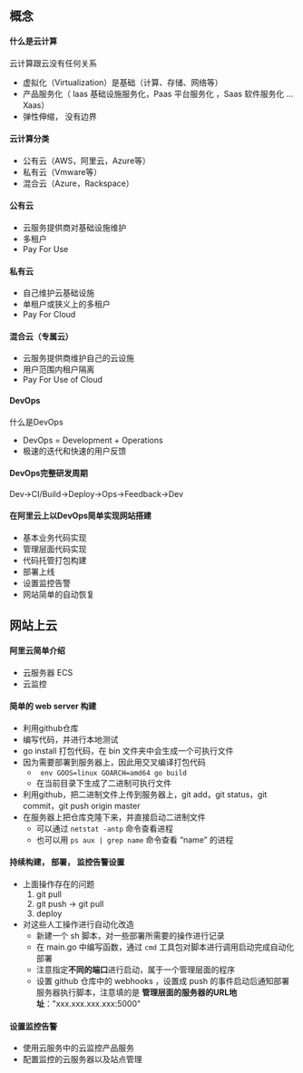 ## 概念

#### 什么是云计算

云计算跟云没有任何关系

- 虚拟化（Virtualization）是基础（计算、存储、网络等）
- 产品服务化（ laas 基础设施服务化，Paas 平台服务化 ，Saas 软件服务化 ... Xaas）
- 弹性伸缩， 没有边界

#### 云计算分类

- 公有云（AWS，阿里云，Azure等）
- 私有云（Vmware等）
- 混合云（Azure，Rackspace）

#### 公有云

- 云服务提供商对基础设施维护
- 多租户
- Pay For Use

#### 私有云

- 自己维护云基础设施
- 单租户或狭义上的多租户
- Pay For Cloud

#### 混合云（专属云）

- 云服务提供商维护自己的云设施
- 用户范围内租户隔离
- Pay For Use of Cloud

#### DevOps

什么是DevOps

- DevOps = Development + Operations
- 极速的迭代和快速的用户反馈

#### DevOps完整研发周期

Dev->CI/Build->Deploy->Ops->Feedback->Dev

#### 在阿里云上以DevOps简单实现网站搭建

- 基本业务代码实现
- 管理层面代码实现
- 代码托管打包构建
- 部署上线
- 设置监控告警
- 网站简单的自动恢复

## 网站上云

#### 阿里云简单介绍

- 云服务器 ECS
- 云监控

#### 简单的 web server 构建

- 利用github仓库
- 编写代码，并进行本地测试
- go install 打包代码，在 bin 文件夹中会生成一个可执行文件
- 因为需要部署到服务器上，因此用交叉编译打包代码
  - ` env GOOS=linux GOARCH=amd64 go build`
  - 在当前目录下生成了二进制可执行文件
- 利用github，把二进制文件上传到服务器上，git add，git status，git commit，git push origin master
- 在服务器上把仓库克隆下来，并直接启动二进制文件
  - 可以通过 `netstat -antp` 命令查看进程
  - 也可以用 `ps aux | grep name` 命令查看 “name” 的进程

#### 持续构建， 部署， 监控告警设置

- 上面操作存在的问题
  1. git pull
  2. git push -> git pull
  3. deploy
- 对这些人工操作进行自动化改造
  - 新建一个 sh 脚本，对一些部署所需要的操作进行记录
  - 在 main.go 中编写函数，通过 `cmd` 工具包对脚本进行调用启动完成自动化部署
  - 注意指定**不同的端口**进行启动，属于一个管理层面的程序
  - 设置 github 仓库中的 webhooks ，设置成 push 的事件启动后通知部署服务器执行脚本，注意填的是 **管理层面的服务器的URL地址**："xxx.xxx.xxx.xxx:5000"

#### 设置监控告警

- 使用云服务中的云监控产品服务
- 配置监控的云服务器以及站点管理